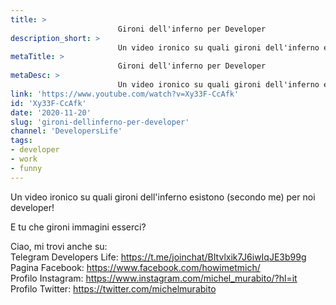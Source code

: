```yaml
---
title: > 
                        Gironi dell'inferno per Developer
description_short: > 
                        Un video ironico su quali gironi dell'inferno esistono (secondo me) per noi developer! E tu che gironi immagini esserci? Ciao, mi ...
metaTitle: > 
                        Gironi dell'inferno per Developer
metaDesc: > 
                        Un video ironico su quali gironi dell'inferno esistono (secondo me) per noi developer! E tu che gironi immagini esserci? Ciao, mi ...
link: 'https://www.youtube.com/watch?v=Xy33F-CcAfk'
id: 'Xy33F-CcAfk'
date: '2020-11-20'
slug: 'gironi-dellinferno-per-developer'
channel: 'DevelopersLife'
tags: 
- developer
- work
- funny
---
```

Un video ironico su quali gironi dell'inferno esistono (secondo me) per noi developer!  
  
E tu che gironi immagini esserci?  
  
Ciao, mi trovi anche su:  
Telegram Developers Life: https://t.me/joinchat/BItvlxik7J6iwIqJE3b99g  
Pagina Facebook: https://www.facebook.com/howimetmich/  
Profilo Instagram: https://www.instagram.com/michel_murabito/?hl=it  
Profilo Twitter: https://twitter.com/michelmurabito
